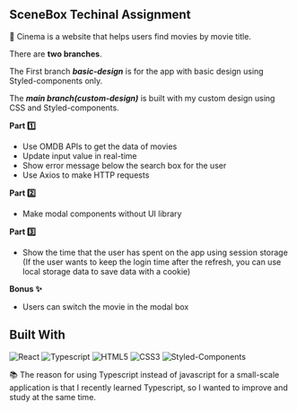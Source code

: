 ## SceneBox Techinal Assignment

🎥 Cinema is a website that helps users find movies by movie title.

There are **two branches**.

The First branch **_basic-design_** is for the app with basic design using Styled-components only.

The **_main branch(custom-design)_** is built with my custom design using CSS and Styled-components.

**Part 1️⃣**

- Use OMDB APIs to get the data of movies
- Update input value in real-time
- Show error message below the search box for the user
- Use Axios to make HTTP requests

**Part 2️⃣**

- Make modal components without UI library

**Part 3️⃣**

- Show the time that the user has spent on the app using session storage
  (If the user wants to keep the login time after the refresh, you can use local storage data to save data with a cookie)

**Bonus ✨**

- Users can switch the movie in the modal box

## Built With

![React](https://img.shields.io/badge/React-20232A?style=for-the-badge&logo=react&logoColor=61DAFB) ![Typescript](https://img.shields.io/badge/TypeScript-007ACC?style=for-the-badge&logo=typescript&logoColor=white)
![HTML5](https://img.shields.io/badge/HTML5-E34F26?style=for-the-badge&logo=html5&logoColor=white) ![CSS3](https://img.shields.io/badge/CSS3-1572B6?style=for-the-badge&logo=css3&logoColor=white) ![Styled-Components](https://img.shields.io/badge/styled--components-DB7093?style=for-the-badge&logo=styled-components&logoColor=white)

📚 The reason for using Typescript instead of javascript for a small-scale application is that I recently learned Typescript, so I wanted to improve and study at the same time.
